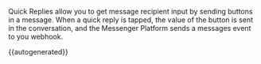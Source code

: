 Quick Replies allow you to get message recipient input by sending buttons in a message. When a quick reply is tapped, the value of the button is sent in the conversation, and the Messenger Platform sends a messages event to you webhook.

{{autogenerated}}

